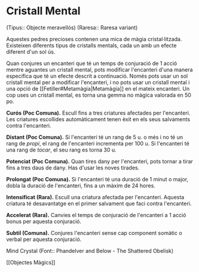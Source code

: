 # Cristall Mental

(Tipus:: Objecte meravellós) (Raresa:: Raresa variant)

Aquestes pedres precioses contenen una mica de màgia cristal·litzada. Existeixen diferents tipus de cristalls mentals, cada un amb un efecte diferent d'un sol ús.

Quan conjures un encanteri que té un temps de conjuració de 1 acció mentre aguantes un cristall mental, pots modificar l'encanteri d'una manera específica que té un efecte descrit a continuació. Només pots usar un sol cristall mental per a modificar l'encanteri, i no pots usar un cristall mental i una opció de [[Fetiller#Metamàgia|Metamàgia]] en el mateix encanteri. Un cop uses un cristall mental, es torna una gemma no màgica valorada en 50 po.

**Curós (Poc Comuna).** Escull fins a tres criatures afectades per l'encanteri. Les criatures escollides automàticament tenen èxit en els seus salvaments contra l'encanteri.

**Distant (Poc Comuna).** Si l'encanteri té un rang de 5 u. o més i no té un rang de *propi*, el rang de l'encanteri incrementa per 100 u. Si l'encanteri té una rang de *tocar*, el seu rang es torna 30 u.

**Potenciat (Poc Comuna).** Quan tires dany per l'encanteri, pots tornar a tirar fins a tres daus de dany. Has d'usar les noves tirades.

**Prolongat (Poc Comuna).** Si l'encanteri té una duració de 1 minut o major, dobla la duració de l'encanteri, fins a un màxim de 24 hores.

**Intensificat (Rara).** Escull una criatura afectada per l'encanteri. Aquesta criatura té desavantatge en el primer salvament que faci contra l'encanteri.

**Accelerat (Rara).** Canvies el temps de conjuració de l'encanteri a 1 acció bonus per aquesta conjuració.

**Subtil (Comuna).** Conjures l'encanteri sense cap component somàtic o verbal per aquesta conjuració.

Mind Crystal (Font:: Phandelver and Below - The Shattered Obelisk)

[[Objectes Màgics]]
